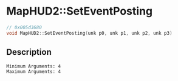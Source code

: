 # MapHUD2::SetEventPosting
```c
// 0x005d3680
void MapHUD2::SetEventPosting(unk p0, unk p1, unk p2, unk p3)
```
## Description
```
Minimum Arguments: 4
Maximum Arguments: 4
```
